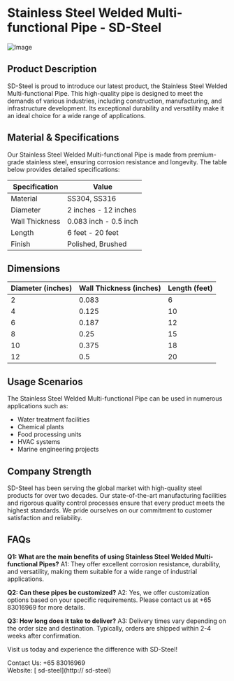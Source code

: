 # Stainless Steel Welded Multi-functional Pipe - SD-Steel

![Image](https://github.com/user-attachments/assets/2567258e-e124-4816-932d-1809bd27ef0b)

## Product Description

SD-Steel is proud to introduce our latest product, the Stainless Steel Welded Multi-functional Pipe. This high-quality pipe is designed to meet the demands of various industries, including construction, manufacturing, and infrastructure development. Its exceptional durability and versatility make it an ideal choice for a wide range of applications.

## Material & Specifications

Our Stainless Steel Welded Multi-functional Pipe is made from premium-grade stainless steel, ensuring corrosion resistance and longevity. The table below provides detailed specifications:

| Specification | Value |
|---------------|-------|
| Material      | SS304, SS316 |
| Diameter      | 2 inches - 12 inches |
| Wall Thickness | 0.083 inch - 0.5 inch |
| Length        | 6 feet - 20 feet |
| Finish        | Polished, Brushed |

## Dimensions

| Diameter (inches) | Wall Thickness (inches) | Length (feet) |
|-------------------|-------------------------|---------------|
| 2                 | 0.083                   | 6             |
| 4                 | 0.125                   | 10            |
| 6                 | 0.187                   | 12            |
| 8                 | 0.25                    | 15            |
| 10                | 0.375                   | 18            |
| 12                | 0.5                     | 20            |

## Usage Scenarios

The Stainless Steel Welded Multi-functional Pipe can be used in numerous applications such as:
- Water treatment facilities
- Chemical plants
- Food processing units
- HVAC systems
- Marine engineering projects

## Company Strength

SD-Steel has been serving the global market with high-quality steel products for over two decades. Our state-of-the-art manufacturing facilities and rigorous quality control processes ensure that every product meets the highest standards. We pride ourselves on our commitment to customer satisfaction and reliability.

## FAQs

**Q1: What are the main benefits of using Stainless Steel Welded Multi-functional Pipes?**
A1: They offer excellent corrosion resistance, durability, and versatility, making them suitable for a wide range of industrial applications.

**Q2: Can these pipes be customized?**
A2: Yes, we offer customization options based on your specific requirements. Please contact us at +65 83016969 for more details.

**Q3: How long does it take to deliver?**
A3: Delivery times vary depending on the order size and destination. Typically, orders are shipped within 2-4 weeks after confirmation.

Visit us today and experience the difference with SD-Steel!

Contact Us: +65 83016969  
Website: [ sd-steel](http:// sd-steel)